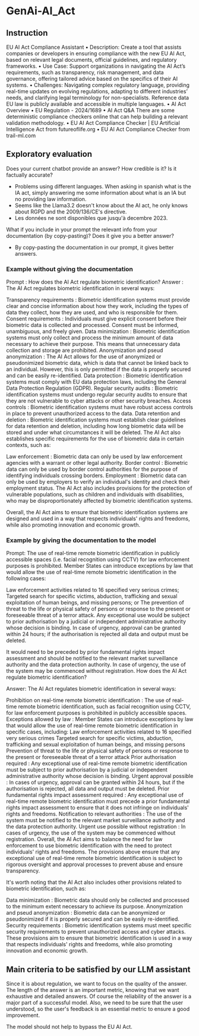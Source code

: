 # GenAi-AI_Act

## Instruction

EU AI Act Compliance Assistant
•	Description: Create a tool that assists companies or developers in ensuring compliance with the new EU AI Act, based on relevant legal documents, official guidelines, and regulatory frameworks.
•	Use Case: Support organizations in navigating the AI Act’s requirements, such as transparency, risk management, and data governance, offering tailored advice based on the specifics of their AI systems.
•	Challenges: Navigating complex regulatory language, providing real-time updates on evolving regulations, adapting to different industries’ needs, and clarifying legal terminology for non-specialists.
Reference data
EU law is publicly available and accessible in multiple languages.
•	AI Act Overview
•	EU Regulation - 2024/1689
•	AI Act Q&A
There are some deterministic compliance checkers online that can help building a relevant validation methodology.
•	EU AI Act Compliance Checker | EU Artificial Intelligence Act from futureoflife.org
•	EU AI Act Compliance Checker from trail-ml.com


## Exploratory evaluation 

Does your current chatbot provide an answer? How credible is it? Is it factually accurate?

- Problems using different languages. When asking in spanish what is the IA act, simply answering me some information about what is an IA but no providing law information.
- Seems like the Llama3.2 doesn't know about the AI act, he only knows about RGPD and the 2009/136/CE's directive.
- Les données ne sont disponibles que jusqu'à decembre 2023.

What if you include in your prompt the relevant info from your documentation (by copy-pasting)? Does it give you a better answer?

- By copy-pasting the documentation in our prompt, it gives better answers. 

### Example without giving the documentation

Prompt : How does the AI Act regulate biometric identification?
Answer : The AI Act regulates biometric identification in several ways:

Transparency requirements : Biometric identification systems must provide clear and concise information about how they work, including the types of data they collect, how they are used, and who is responsible for them.
Consent requirements : Individuals must give explicit consent before their biometric data is collected and processed. Consent must be informed, unambiguous, and freely given.
Data minimization : Biometric identification systems must only collect and process the minimum amount of data necessary to achieve their purpose. This means that unnecessary data collection and storage are prohibited.
Anonymization and pseud anonymization : The AI Act allows for the use of anonymized or pseudonimized biometric data, which is data that cannot be linked back to an individual. However, this is only permitted if the data is properly secured and can be easily re-identified.
Data protection : Biometric identification systems must comply with EU data protection laws, including the General Data Protection Regulation (GDPR).
Regular security audits : Biometric identification systems must undergo regular security audits to ensure that they are not vulnerable to cyber attacks or other security breaches.
Access controls : Biometric identification systems must have robust access controls in place to prevent unauthorized access to the data.
Data retention and deletion : Biometric identification systems must establish clear guidelines for data retention and deletion, including how long biometric data will be stored and under what circumstances it will be deleted.
The AI Act also establishes specific requirements for the use of biometric data in certain contexts, such as:

Law enforcement : Biometric data can only be used by law enforcement agencies with a warrant or other legal authority.
Border control : Biometric data can only be used by border control authorities for the purpose of identifying individuals crossing borders.
Employment : Biometric data can only be used by employers to verify an individual's identity and check their employment status.
The AI Act also includes provisions for the protection of vulnerable populations, such as children and individuals with disabilities, who may be disproportionately affected by biometric identification systems.

Overall, the AI Act aims to ensure that biometric identification systems are designed and used in a way that respects individuals' rights and freedoms, while also promoting innovation and economic growth.

### Example by giving the documentation to the model

Prompt: The use of real-time remote biometric identification in publicly accessible spaces (i.e. facial recognition using CCTV) for law enforcement purposes is prohibited. Member States can introduce exceptions by law that would allow the use of real-time remote biometric identification in the following cases:

Law enforcement activities related to 16 specified very serious crimes;
Targeted search for specific victims, abduction, trafficking and sexual exploitation of human beings, and missing persons; or
The prevention of threat to the life or physical safety of persons or response to the present or foreseeable threat of a terror attack.
Any exceptional use would be subject to prior authorisation by a judicial or independent administrative authority whose decision is binding. In case of urgency, approval can be granted within 24 hours; if the authorisation is rejected all data and output must be deleted.

It would need to be preceded by prior fundamental rights impact assessment and should be notified to the relevant market surveillance authority and the data protection authority. In case of urgency, the use of the system may be commenced without registration.
How does the AI Act regulate biometric identification?

Answer: The AI Act regulates biometric identification in several ways:

Prohibition on real-time remote biometric identification : The use of real-time remote biometric identification, such as facial recognition using CCTV, for law enforcement purposes is prohibited in publicly accessible spaces.
Exceptions allowed by law : Member States can introduce exceptions by law that would allow the use of real-time remote biometric identification in specific cases, including:
Law enforcement activities related to 16 specified very serious crimes
Targeted search for specific victims, abduction, trafficking and sexual exploitation of human beings, and missing persons
Prevention of threat to the life or physical safety of persons or response to the present or foreseeable threat of a terror attack
Prior authorisation required : Any exceptional use of real-time remote biometric identification must be subject to prior authorisation by a judicial or independent administrative authority whose decision is binding.
Urgent approval possible : In cases of urgency, approval can be granted within 24 hours, but if the authorisation is rejected, all data and output must be deleted.
Prior fundamental rights impact assessment required : Any exceptional use of real-time remote biometric identification must precede a prior fundamental rights impact assessment to ensure that it does not infringe on individuals' rights and freedoms.
Notification to relevant authorities : The use of the system must be notified to the relevant market surveillance authority and the data protection authority.
Urgent use possible without registration : In cases of urgency, the use of the system may be commenced without registration.
Overall, the AI Act aims to balance the need for law enforcement to use biometric identification with the need to protect individuals' rights and freedoms. The provisions above ensure that any exceptional use of real-time remote biometric identification is subject to rigorous oversight and approval processes to prevent abuse and ensure transparency.

It's worth noting that the AI Act also includes other provisions related to biometric identification, such as:

Data minimization : Biometric data should only be collected and processed to the minimum extent necessary to achieve its purpose.
Anonymization and pseud anonymization : Biometric data can be anonymized or pseudonimized if it is properly secured and can be easily re-identified.
Security requirements : Biometric identification systems must meet specific security requirements to prevent unauthorized access and cyber attacks.
These provisions aim to ensure that biometric identification is used in a way that respects individuals' rights and freedoms, while also promoting innovation and economic growth.


## Main criteria to be satisfied by our LLM assistant

Since it is about regulation, we want to focus on the quality of the answer.
The length of the answer is an important metric, knowing that we want exhaustive and detailed answers.
Of course the reliability of the answer is a major part of a successful model.
Also, we need to be sure that the user understood, so the user's feedback is an essential metric to ensure a good improvement.

The model should not help to bypass the EU AI Act.
